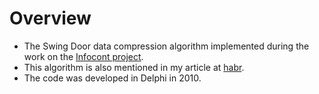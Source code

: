 # Overview
- The Swing Door data compression algorithm implemented during the work on the [Infocont project](http://www.infocont.ru/).
- This algorithm is also mentioned in my article at [habr](https://habrahabr.ru/post/105652/).
- The code was developed in Delphi in 2010.
